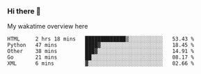### Hi there 👋

<!--
**Jassy930/Jassy930** is a ✨ _special_ ✨ repository because its `README.md` (this file) appears on your GitHub profile.

Here are some ideas to get you started:

- 🔭 I’m currently working on ...
- 🌱 I’m currently learning ...
- 👯 I’m looking to collaborate on ...
- 🤔 I’m looking for help with ...
- 💬 Ask me about ...
- 📫 How to reach me: ...
- 😄 Pronouns: ...
- ⚡ Fun fact: ...
-->

My wakatime overview here
<!--START_SECTION:waka-->
```text
HTML     2 hrs 18 mins   █████████████▒░░░░░░░░░░░   53.43 % 
Python   47 mins         ████▓░░░░░░░░░░░░░░░░░░░░   18.45 % 
Other    38 mins         ███▓░░░░░░░░░░░░░░░░░░░░░   14.91 % 
Go       21 mins         ██░░░░░░░░░░░░░░░░░░░░░░░   08.17 % 
XML      6 mins          ▓░░░░░░░░░░░░░░░░░░░░░░░░   02.66 % 
```
<!--END_SECTION:waka-->
